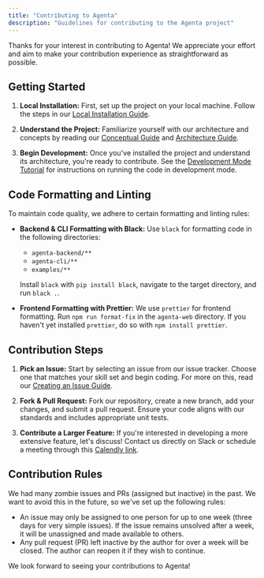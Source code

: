 ```yaml
---
title: "Contributing to Agenta"
description: "Guidelines for contributing to the Agenta project"
---
```


Thanks for your interest in contributing to Agenta! We appreciate your effort and aim to make your contribution experience as straightforward as possible.

## Getting Started

1. **Local Installation:** First, set up the project on your local machine. Follow the steps in our [Local Installation Guide](https://docs.agenta.ai/installation/local-installation/local-installation).

2. **Understand the Project:** Familiarize yourself with our architecture and concepts by reading our [Conceptual Guide](https://docs.agenta.ai/conceptual/concepts) and [Architecture Guide](https://docs.agenta.ai/conceptual/architecture).

3. **Begin Development:** Once you've installed the project and understand its architecture, you're ready to contribute. See the [Development Mode Tutorial](https://docs.agenta.ai/contributing/development-mode) for instructions on running the code in development mode.

## Code Formatting and Linting

To maintain code quality, we adhere to certain formatting and linting rules:

- **Backend & CLI Formatting with Black:** Use `black` for formatting code in the following directories:
    - `agenta-backend/**`
    - `agenta-cli/**`
    - `examples/**`

  Install `black` with `pip install black`, navigate to the target directory, and run `black .`.

- **Frontend Formatting with Prettier:** We use `prettier` for frontend formatting. Run `npm run format-fix` in the `agenta-web` directory. If you haven't yet installed `prettier`, do so with `npm install prettier`.

## Contribution Steps

1. **Pick an Issue:** Start by selecting an issue from our issue tracker. Choose one that matches your skill set and begin coding. For more on this, read our [Creating an Issue Guide](file-issue).

2. **Fork & Pull Request:** Fork our repository, create a new branch, add your changes, and submit a pull request. Ensure your code aligns with our standards and includes appropriate unit tests.

3. **Contribute a Larger Feature:** If you're interested in developing a more extensive feature, let's discuss! Contact us directly on Slack or schedule a meeting through this [Calendly link](https://usemotion.com/meet/mahmoud-mabrouk-r0qp/collaborate?d=30).

## Contribution Rules

We had many zombie issues and PRs (assigned but inactive) in the past. We want to avoid this in the future, so we've set up the following rules:
- An issue may only be assigned to one person for up to one week (three days for very simple issues). If the issue remains unsolved after a week, it will be unassigned and made available to others.
- Any pull request (PR) left inactive by the author for over a week will be closed. The author can reopen it if they wish to continue.

We look forward to seeing your contributions to Agenta!